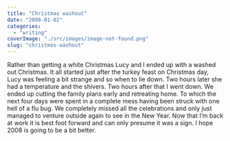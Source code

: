 ```yaml
---
title: "Christmas washout"
date: "2008-01-02"
categories: 
  - "writing"
coverImage: "./src/images/image-not-found.png"
slug: "christmas-washout"
---
```


Rather than getting a white Christmas Lucy and I ended up with a washed out Christmas. It all started just after the turkey feast on Christmas day, Lucy was feeling a bit strange and so when to lie down. Two hours later she had a temperature and the shivers. Two hours after that I went down. We ended up cutting the family plans early and retreating home. To which the next four days were spent in a complete mess having been struck with one hell of a flu bug. We completely missed all the celebrations and only just managed to venture outside again to see in the New Year. Now that I’m back at work it is best foot forward and can only presume it was a sign. I hope 2008 is going to be a bit better.

